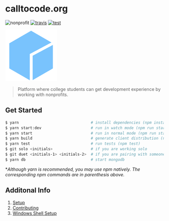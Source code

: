 # calltocode.org

![nonprofit][nonprofit]
[![travis][travis]][travis-url]
[![test][test]][test-url]

![logo][logo]

> Platform where college students can get development experience by working with nonprofits.

## Get Started
```bash
$ yarn                                # install dependencies (npm install)
$ yarn start:dev                      # run in watch mode (npm run start:dev)
$ yarn start                          # run in normal mode (npm run start)
$ yarn build                          # generate client distribution (npm run build)
$ yarn test                           # run tests (npm test)
$ git solo <initials>                 # if you are working solo
$ git duet <initials-1> <initials-2>  # if you are pairing with someone
$ yarn db                             # start mongodb
```
**Although yarn is recommended, you may use npm natively. The corresponding npm commands are in parenthesis above.*

## Additonal Info

1. [Setup](docs/setup.md)
1. [Contributing](docs/contributing.md)
1. [Windows Shell Setup](docs/windows_shell_setup.md)

[travis]: https://travis-ci.org/CodeForSocialGood/calltocode.org.svg
[travis-url]: https://travis-ci.org/CodeForSocialGood/calltocode.org

[nonprofit]: https://img.shields.io/badge/project-nonprofit-ff69b4.svg

[test]: https://img.shields.io/badge/test-calltocode.herokuapp.com-orange.svg
[test-url]: https://calltocode.herokuapp.com/

[logo]: /docs/media/logo.png

